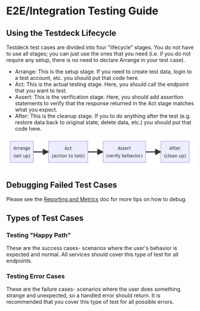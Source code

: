 # E2E/Integration Testing Guide

## Using the Testdeck Lifecycle

Testdeck test cases are divided into four "lifecycle" stages. You do not have to use all stages; you can just use the ones that you need (i.e. if you do not require any setup, there is no need to declare Arrange in your test case).

- Arrange: This is the setup stage. If you need to create test data, login to a test account, etc. you should put that code here.
- Act: This is the actual testing stage. Here, you should call the endpoint that you want to test.
- Assert: This is the verification stage. Here, you should add assertion statements to verify that the response returned in the Act stage matches what you expect.
- After: This is the cleanup stage. If you to do anything after the test (e.g. restore data back to original state, delete data, etc.) you should put that code here.

![Testdeck Lifecycle Stages](images/lifecycle.png?raw=true)

## Debugging Failed Test Cases

Please see the [Reporting and Metrics](../../docs/reporting.md) doc for more tips on how to debug.

## Types of Test Cases

### Testing "Happy Path"
These are the success cases- scenarios where the user's behavior is expected and normal. All services should cover this type of test for all endpoints.

### Testing Error Cases
These are the failure cases- scenarios where the user does something strange and unexpected, so a handled error should return. It is recommended that you cover this type of test for all possible errors.

